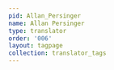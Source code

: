 ```yaml
---
pid: Allan_Persinger
name: Allan Persinger
type: translator
order: '006'
layout: tagpage
collection: translator_tags
---
```

